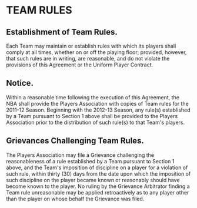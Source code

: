 # TEAM RULES

## Establishment of Team Rules.

Each Team may maintain or establish rules with which its players shall comply at all times, whether on or off the playing floor; provided, however, that such rules are in writing, are reasonable, and do not violate the provisions of this Agreement or the Uniform Player Contract.

## Notice.

Within a reasonable time following the execution of this Agreement, the NBA shall provide the Players Association with copies of Team rules for the 2011-12 Season. Beginning with the 2012-13 Season, any rule(s) established by a Team pursuant to Section 1 above shall be provided to the Players Association prior to the distribution of such rule(s) to that Team's players.

## Grievances Challenging Team Rules.

The Players Association may file a Grievance challenging the reasonableness of a rule established by a Team pursuant to Section 1 above, and the Team's imposition of discipline on a player for a violation of such rule, within thirty (30) days from the date upon which the imposition of such discipline on the player became known or reasonably should have become known to the player. No ruling by the Grievance Arbitrator finding a Team rule unreasonable may be applied retroactively as to any player other than the player on whose behalf the Grievance was filed.
